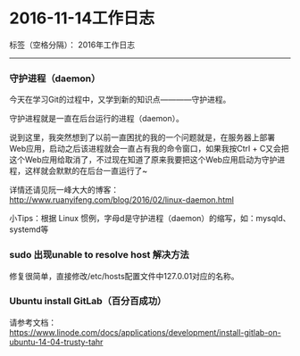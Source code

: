 # 2016-11-14工作日志

标签（空格分隔）： 2016年工作日志

---

### 守护进程（daemon）

今天在学习Git的过程中，又学到新的知识点————守护进程。

守护进程就是一直在后台运行的进程（daemon）。

说到这里，我突然想到了以前一直困扰的我的一个问题就是，在服务器上部署Web应用，启动之后该进程就会一直占有我的命令窗口，如果我按Ctrl + C又会把这个Web应用给取消了，不过现在知道了原来我要把这个Web应用启动为守护进程，这样就会默默的在后台一直运行了~

详情还请见阮一峰大大的博客：http://www.ruanyifeng.com/blog/2016/02/linux-daemon.html

小Tips：根据 Linux 惯例，字母d是守护进程（daemon）的缩写，如：mysqld、systemd等

### sudo 出现unable to resolve host 解决方法

修复很简单，直接修改/etc/hosts配置文件中127.0.01对应的名称。

### Ubuntu install GitLab（百分百成功）

请参考文档：https://www.linode.com/docs/applications/development/install-gitlab-on-ubuntu-14-04-trusty-tahr